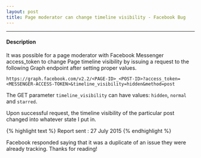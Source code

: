 ```yaml
---
layout: post
title: Page moderator can change timeline visibility - Facebook Bug 
---
```


---


#### Description

It was possible for a page moderator with Facebook Messenger access_token to change Page timeline visibility by issuing a request to the following Graph endpoint after setting proper values.



`https://graph.facebook.com/v2.2/<PAGE-ID>_<POST-ID>?access_token=<MESSENGER-ACCESS-TOKEN>&timeline_visibility=hidden&method=post`



The GET parameter `timeline_visibility` can have values: `hidden`, `normal` and `starred`.  


Upon successful request, the timeline visibility of the particular post changed into whatever state I put in.


{% highlight text %} 
Report sent : 27 July 2015 
{% endhighlight %}



Facebook responded saying that it was a duplicate of an issue they were already tracking. Thanks for reading!
